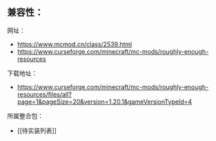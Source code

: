 兼容性：
- 

网址：
- https://www.mcmod.cn/class/2539.html
- https://www.curseforge.com/minecraft/mc-mods/roughly-enough-resources

下载地址：
- https://www.curseforge.com/minecraft/mc-mods/roughly-enough-resources/files/all?page=1&pageSize=20&version=1.20.1&gameVersionTypeId=4

所属整合包：
- [[待实装列表]]